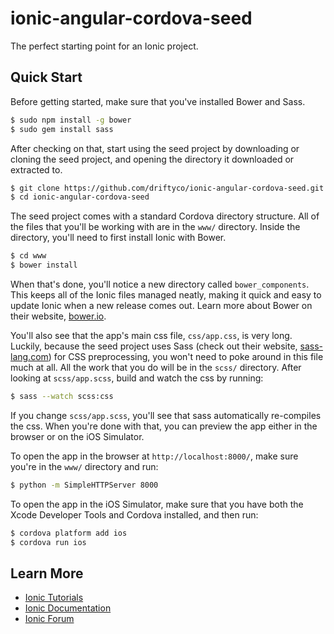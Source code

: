 ionic-angular-cordova-seed
==========================

The perfect starting point for an Ionic project.

## Quick Start

Before getting started, make sure that you've installed Bower and Sass.

```bash
$ sudo npm install -g bower
$ sudo gem install sass
```

After checking on that, start using the seed project by downloading or cloning the seed project, and opening the directory it downloaded or extracted to.

```bash
$ git clone https://github.com/driftyco/ionic-angular-cordova-seed.git
$ cd ionic-angular-cordova-seed
```

The seed project comes with a standard Cordova directory structure. All of the files that you'll be working with are in the ```www/``` directory. Inside the directory, you'll need to first install Ionic with Bower.

```bash
$ cd www
$ bower install
```

When that's done, you'll notice a new directory called ```bower_components```. This keeps all of the Ionic files managed neatly, making it quick and easy to update Ionic when a new release comes out. Learn more about Bower on their website, [bower.io](http://bower.io/).

You'll also see that the app's main css file, ```css/app.css```, is very long. Luckily, because the seed project uses Sass (check out their website, [sass-lang.com](http://sass-lang.com/)) for CSS preprocessing, you won't need to poke around in this file much at all. All the work that you do will be in the ```scss/``` directory. After looking at ```scss/app.scss```, build and watch the css by running:

```bash
$ sass --watch scss:css
```

If you change ```scss/app.scss```, you'll see that sass automatically re-compiles the css. When you're done with that, you can preview the app either in the browser or on the iOS Simulator.

To open the app in the browser at ```http://localhost:8000/```, make sure you're in the ```www/``` directory and run:

```bash
$ python -m SimpleHTTPServer 8000
```

To open the app in the iOS Simulator, make sure that you have both the Xcode Developer Tools and Cordova installed, and then run:

```bash
$ cordova platform add ios
$ cordova run ios
```

## Learn More

- [Ionic Tutorials](http://ionicframework.com/tutorials/)
- [Ionic Documentation](http://ionicframework.com/docs/)
- [Ionic Forum](http://forum.ionicframework.com/)
